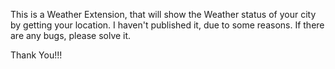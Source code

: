 This is a Weather Extension, that will show the Weather status of your city by getting your location.
I haven't published it, due to some reasons. If there are any bugs, please solve it.

Thank You!!!
